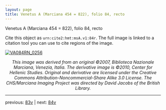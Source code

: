 ```yaml
---
layout: page
title: Venetus A (Marciana 454 = 822), folio 84, recto
---
```


Venetus A (Marciana 454 = 822), folio 84, recto

Cite this object as `urn:cite2:hmt:msA.v1:84r`.  The full image is linked to a citation tool you can use to cite regions of the image.

[![VA084RN_0256](http://www.homermultitext.org/iipsrv?IIIF=/project/homer/pyramidal/deepzoom/hmt/vaimg/2017a/VA084RN_0256.tif/full/800,/0/default.jpg)](http://www.homermultitext.org/ict2/?urn=urn:cite2:hmt:vaimg.2017a:VA084RN_0256) 

<p style="text-align: center; font-style: italic;">This image was derived from an original ©2007, Biblioteca Nazionale Marciana, Venezia, Italia. The derivative image is ©2010, Center for Hellenic Studies. Original and derivative are licensed under the Creative Commons Attribution-Noncommercial-Share Alike 3.0 License. The CHS/Marciana Imaging Project was directed by David Jacobs of the British Library.</p>

---

previous: [83v](../83v/) | next: [84v](../84v/)